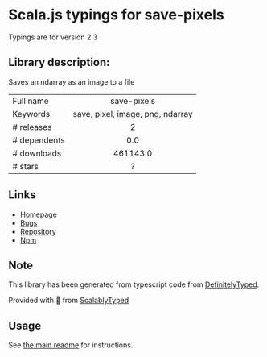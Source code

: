 
# Scala.js typings for save-pixels

Typings are for version 2.3

## Library description:
Saves an ndarray as an image to a file

|                    |                 |
| ------------------ | :-------------: |
| Full name          | save-pixels |
| Keywords           | save, pixel, image, png, ndarray |
| # releases         | 2 |
| # dependents       | 0.0 |
| # downloads        | 461143.0 |
| # stars            | ? |

## Links
- [Homepage](https://github.com/mikolalysenko/save-pixels#readme)
- [Bugs](https://github.com/mikolalysenko/save-pixels/issues)
- [Repository](https://github.com/mikolalysenko/save-pixels)
- [Npm](https://www.npmjs.com/package/save-pixels)
    


## Note
This library has been generated from typescript code from [DefinitelyTyped](https://definitelytyped.org).

Provided with :purple_heart: from [ScalablyTyped](https://github.com/oyvindberg/ScalablyTyped)

## Usage
See [the main readme](../../readme.md) for instructions.


